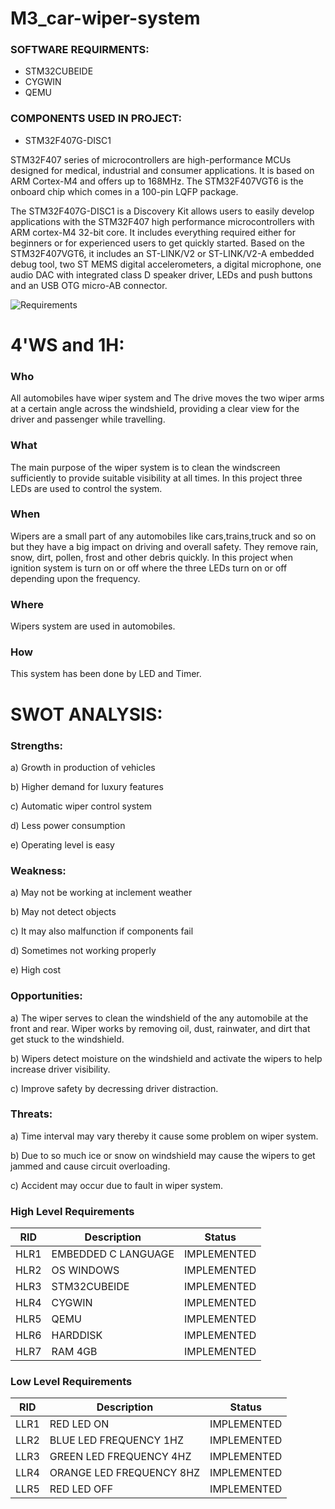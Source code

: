 # M3_car-wiper-system

### SOFTWARE REQUIRMENTS:
* STM32CUBEIDE
* CYGWIN
* QEMU
### COMPONENTS USED IN PROJECT:
* STM32F407G-DISC1

STM32F407 series of microcontrollers are high-performance MCUs designed for medical, industrial and consumer applications. It is based on ARM Cortex-M4 and offers up to 168MHz. The STM32F407VGT6 is the onboard chip which comes in a 100-pin LQFP package.

The STM32F407G-DISC1 is a Discovery Kit allows users to easily develop applications with the STM32F407 high performance microcontrollers with ARM cortex-M4 32-bit core. It includes everything required either for beginners or for experienced users to get quickly started. Based on the STM32F407VGT6, it includes an ST-LINK/V2 or ST-LINK/V2-A embedded debug tool, two ST MEMS digital accelerometers, a digital microphone, one audio DAC with integrated class D speaker driver, LEDs and push buttons and an USB OTG micro-AB connector.


![Requirements](https://user-images.githubusercontent.com/101333790/168214465-9e3fb173-b205-4829-af87-b3ac6b815964.png)



# 4'WS and 1H:
### Who
All automobiles have wiper system and The drive moves the two wiper arms at a certain angle across the windshield, providing a clear view for the driver and passenger while travelling.

### What
The main purpose of the wiper system is to clean the windscreen sufficiently to provide suitable visibility at all times. In this project three LEDs are used to control the system.

### When
Wipers are a small part of any automobiles like cars,trains,truck and so on but they have a big impact on driving and overall safety. They remove rain, snow, dirt, pollen, frost and other debris quickly. In this project when ignition system is turn on or off where the three LEDs turn on or off depending upon the frequency.

### Where
Wipers system are used in automobiles.

### How
This system has been done by LED and Timer.

# SWOT ANALYSIS:
### Strengths:
a) Growth in production of vehicles

b) Higher demand for luxury features

c) Automatic wiper control system

d) Less power consumption

e) Operating level is easy

### Weakness:
a) May not be working at inclement weather

b) May not detect objects

c) It may also malfunction if components fail

d) Sometimes not working properly

e) High cost

### Opportunities:
a) The wiper serves to clean the windshield of the any automobile at the front and rear. Wiper works by removing oil, dust, rainwater, and dirt that get stuck to the windshield.

b) Wipers detect moisture on the windshield and activate the wipers to help increase driver visibility.

c) Improve safety by decressing driver distraction.

### Threats:
a) Time interval may vary thereby it cause some problem on wiper system.

b) Due to so much ice or snow on windshield may cause the wipers to get jammed and cause circuit overloading.

c) Accident may occur due to fault in wiper system.


### High Level Requirements
| RID | Description | Status |
| -- | ----------- | ------ |
| HLR1 | EMBEDDED C LANGUAGE | IMPLEMENTED |
| HLR2 | OS WINDOWS | IMPLEMENTED |
| HLR3 | STM32CUBEIDE | IMPLEMENTED |
| HLR4 | CYGWIN | IMPLEMENTED |
| HLR5 | QEMU  | IMPLEMENTED |
| HLR6 | HARDDISK | IMPLEMENTED |
| HLR7 | RAM 4GB | IMPLEMENTED |


### Low Level Requirements
| RID | Description | Status |
| -- | ----------- | ------ |
| LLR1 | RED LED ON | IMPLEMENTED |
| LLR2 | BLUE LED FREQUENCY 1HZ | IMPLEMENTED |
| LLR3 | GREEN LED FREQUENCY 4HZ | IMPLEMENTED |
| LLR4 | ORANGE LED FREQUENCY 8HZ | IMPLEMENTED |
| LLR5 | RED LED OFF  | IMPLEMENTED |
